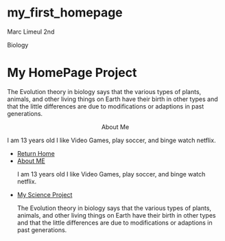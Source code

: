 # my_first_homepage
 Marc Limeul 2nd  
<head> Biology
</head>
<br
<hr>
<h1> My HomePage Project </h1>
<p>The Evolution  theory in biology says that the various types of plants, animals, and other living things on Earth have their birth   in other  types and that the little differences are due to modifications or adaptions  in past generations.  </P>
<p> <center> About Me </center></p>
<a
<body bgcolor= "Blue" >
</body>
<p> <font color> I am 13 years old I like Video Games, play soccer, and binge watch netflix. </font</P>
<!DOCTYPE html>
<html>
<head>
<title>Navigation Bar Exampe</title
<link rel="stylesheet" type="text/css" href="css/navigation_bar.css">
<meta name="description" content="Navigation Bar Example">
<meta name="keywords" content="html,css,school,project,science,computers,technology">
<meta name="author" content="Ryan Kelley">
</head>
<body>
<ul>
<li><a href="index.html">Return Home</a></li>
<li><a href="about_me.html">About ME</a></li><p> <font color> I am 13 years old I like Video Games, play soccer, and binge watch netflix. </font</P>
<li><a href="science.html">My Science Project</a></li><p>The Evolution  theory in biology says that the various types of plants, animals, and other living things on Earth have their birth   in other  types and that the little differences are due to modifications or adaptions  in past generations.  </P>
</ul>


</body>
</html>

